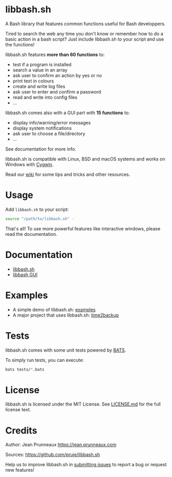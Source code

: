 # libbash.sh
A Bash library that features common functions useful for Bash developpers.

Tired to search the web any time you don't know or remember how to do a basic action in a bash script?
Just include libbash.sh to your script and use the functions!

libbash.sh features **more than 60 functions** to:
- test if a program is installed
- search a value in an array
- ask user to confirm an action by yes or no
- print text in colours
- create and write log files
- ask user to enter and confirm a password
- read and write into config files
- ...

libbash.sh comes also with a GUI part with **15 functions** to:
- display info/warning/error messages
- display system notifications
- ask user to choose a file/directory
- ...

See documentation for more info.

libbash.sh is compatible with Linux, BSD and macOS systems and works on Windows
with [Cygwin](https://www.cygwin.com).

Read our [wiki](https://github.com/pruje/libbash.sh/wiki) for some tips and tricks and other resources.

# Usage
Add `libbash.sh` to your script:
```bash
source "/path/to/libbash.sh" -
```

That's all! To use more powerful features like interactive windows, please read the documentation.

# Documentation
- [libbash.sh](docs/libbash.md)
- [libbash GUI](docs/libbash_gui.md)

# Examples
- A simple demo of libbash.sh: [examples](examples)
- A major project that uses libbash.sh: [time2backup](https://github.com/time2backup/time2backup)

# Tests
libbash.sh comes with some unit tests powered by [BATS](https://bats-core.readthedocs.io).

To simply run tests, you can execute:
```bash
bats tests/*.bats
```

# License
libbash.sh is licensed under the MIT License. See [LICENSE.md](LICENSE.md) for the full license text.

# Credits
Author: Jean Prunneaux https://jean.prunneaux.com

Sources: https://github.com/pruje/libbash.sh

Help us to improve libbash.sh in [submitting issues](https://github.com/pruje/libbash.sh/issues) to report a bug or request new features!
